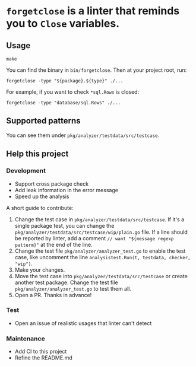 # `forgetclose` is a linter that reminds you to `Close` variables.

## Usage

```shell
make
```

You can find the binary in `bin/forgetclose`. Then at your project root, run:

```shell
forgetclose -type "${package}.${type}" ./...
```

For example, if you want to check `*sql.Rows` is closed:

```shell
forgetclose -type "database/sql.Rows" ./...
```

## Supported patterns

You can see them under `pkg/analyzer/testdata/src/testcase`.

## Help this project

### Development

- Support cross package check
- Add leak information in the error message
- Speed up the analysis

A short guide to contribute:

1. Change the test case in `pkg/analyzer/testdata/src/testcase`. 
If it's a single package test, you can change the `pkg/analyzer/testdata/src/testcase/wip/plain.go` file.
If a line should be reported by linter, add a comment `// want "${message regexp patterm}"` at the end of the line.
2. Change the test file `pkg/analyzer/analyzer_test.go` to enable the test case, like uncomment the line 
`analysistest.Run(t, testdata, checker, "wip")`.
3. Make your changes.
4. Move the test case into `pkg/analyzer/testdata/src/testcase` or create another test package.
Change the test file `pkg/analyzer/analyzer_test.go` to test them all.
5. Open a PR. Thanks in advance!

### Test

- Open an issue of realistic usages that linter can't detect

### Maintenance

- Add CI to this project
- Refine the README.md
